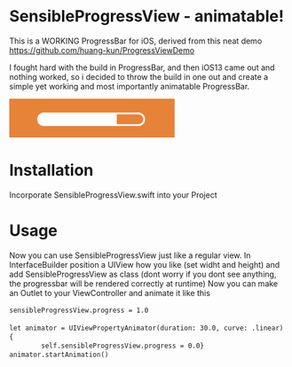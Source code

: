# SensibleProgressView -  animatable!

This is a WORKING ProgressBar for iOS, derived from this neat demo https://github.com/huang-kun/ProgressViewDemo

I fought hard with the build in ProgressBar, and then iOS13 came out and nothing worked, so i decided to throw the build in one out and create a simple yet working and most importantly animatable ProgressBar.

![demo](demo.png)

# Installation

Incorporate SensibleProgressView.swift into your Project

# Usage

Now you can use SensibleProgressView just like a regular view.
In InterfaceBuilder position a UIView how you like (set widht and height) and add SensibleProgressView as class (dont worry if you dont see anything, the progressbar will be rendered correctly at runtime)
Now you can make an Outlet to your ViewController and animate it like this

    sensibleProgressView.progress = 1.0
    
    let animator = UIViewPropertyAnimator(duration: 30.0, curve: .linear) {
            self.sensibleProgressView.progress = 0.0}
    animator.startAnimation()
